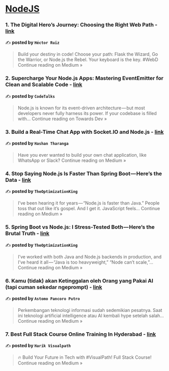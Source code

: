 
<h1><a href=https://medium.com/tag/nodejs/recommended target="_blank" rel="noopener noreferrer">NodeJS</a></h1>
<h3>1. The Digital Hero’s Journey: Choosing the Right Web Path - <a href="https://medium.com/@9733/the-digital-heros-journey-choosing-the-right-web-path-0444951bded6?source=rss------nodejs-5" target="_blank" rel="noopener noreferrer">link</a></h3>

✍️ **posted by `Héctor Ruiz`**

<blockquote>Build your destiny in code! Choose your path: Flask the Wizard, Go the Warrior, or Node.js the Rebel. Your keyboard is the key. #WebD
Continue reading on Medium »</blockquote>

<h3>2.  Supercharge Your Node.js Apps: Mastering EventEmitter for Clean and Scalable Code - <a href="https://towardsdev.com/supercharge-your-node-js-apps-mastering-eventemitter-for-clean-and-scalable-code-b8cea7724b91?source=rss------nodejs-5" target="_blank" rel="noopener noreferrer">link</a></h3>

✍️ **posted by `CodeTalks`**

<blockquote>Node.js is known for its event-driven architecture — but most developers never fully harness its power. If your codebase is filled with…
Continue reading on Towards Dev »</blockquote>

<h3>3. Build a Real-Time Chat App with Socket.IO and Node.js - <a href="https://medium.com/@hashan2001/build-a-real-time-chat-app-with-socket-io-and-node-js-08e9a4ecf090?source=rss------nodejs-5" target="_blank" rel="noopener noreferrer">link</a></h3>

✍️ **posted by `Hashan Tharanga`**

<blockquote>Have you ever wanted to build your own chat application, like WhatsApp or Slack?
Continue reading on Medium »</blockquote>

<h3>4. Stop Saying Node.js Is Faster Than Spring Boot — Here’s the Data - <a href="https://medium.com/@optimzationking2/stop-saying-node-js-is-faster-than-spring-boot-heres-the-data-44258c32d34b?source=rss------nodejs-5" target="_blank" rel="noopener noreferrer">link</a></h3>

✍️ **posted by `TheOptimizationKing`**

<blockquote>I’ve been hearing it for years — “Node.js is faster than Java.” People toss that out like it’s gospel. And I get it. JavaScript feels…
Continue reading on Medium »</blockquote>

<h3>5. Spring Boot vs Node.js: I Stress-Tested Both — Here’s the Brutal Truth - <a href="https://medium.com/@optimzationking2/spring-boot-vs-node-js-i-stress-tested-both-heres-the-brutal-truth-d17d7795ec4c?source=rss------nodejs-5" target="_blank" rel="noopener noreferrer">link</a></h3>

✍️ **posted by `TheOptimizationKing`**

<blockquote>I’ve worked with both Java and Node.js backends in production, and I’ve heard it all — “Java is too heavyweight,” “Node can’t scale,”…
Continue reading on Medium »</blockquote>

<h3>6. Kamu (tidak) akan Ketinggalan oleh Orang yang Pakai AI (tapi cuman sekedar ngeprompt) - <a href="https://medium.com/@astomopancoroputro/kamu-tidak-akan-ketinggalan-oleh-orang-yang-pakai-ai-tapi-cuman-sekedar-ngeprompt-7075211d1efd?source=rss------nodejs-5" target="_blank" rel="noopener noreferrer">link</a></h3>

✍️ **posted by `Astomo Pancoro Putro`**

<blockquote>Perkembangan teknologi informasi sudah sedemikian pesatnya. Saat ini teknologi artificial intelligence atau AI kembali hype setelah salah…
Continue reading on Medium »</blockquote>

<h3>7. Best Full Stack Course Online Training In Hyderabad - <a href="https://medium.com/@harik.visualpath/best-full-stack-course-online-training-in-hyderabad-53af7d0ad0f2?source=rss------nodejs-5" target="_blank" rel="noopener noreferrer">link</a></h3>

✍️ **posted by `Harik Visualpath`**

<blockquote>🔥 Build Your Future in Tech with #VisualPath! Full Stack Course!
Continue reading on Medium »</blockquote>


